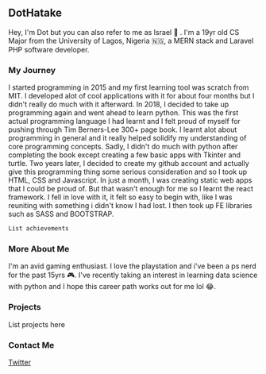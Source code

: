 ## DotHatake

Hey, I'm Dot but you can also refer to me as Israel 🧔 . 
I'm a 19yr old CS Major from the University of Lagos, Nigeria 🇳🇬, a MERN stack and Laravel PHP software developer.

### My Journey
I started programming in 2015 and my first learning tool was scratch from MIT. 
I developed alot of cool applications with it for about four months but I didn't really do much with it afterward.
In 2018, I decided to take up programming again and went ahead to learn python.
This was the first actual programming language I had learnt and I felt proud of myself for pushing through Tim Berners-Lee 300+ page book.
I learnt alot about programming in general and it really helped solidify my understanding of core programming concepts.
Sadly, I didn't do much with python after completing the book except creating a few basic apps with Tkinter and turtle.
Two years later, I decided to create my github account and actually give this programming thing some serious consideration
and so I took up HTML, CSS and Javascript. In just a month, I was creating static web apps that I could be proud of. But that wasn't enough 
for me so I learnt the react framework. I fell in love with it, it felt so easy to begin with, like I was reuniting with something i didn't know
I had lost. I then took up FE libraries such as SASS and BOOTSTRAP. 

```markdown
List achievements

```
### More About Me
I'm an avid gaming enthusiast. I love the playstation and i've been a ps nerd for the past 15yrs 🎮.
I've recently taking an interest in learning data science with python and I hope this career path works out for me lol 😂.

### Projects

List projects here

### Contact Me

[Twitter](https://twitter.com/AdigunJolly)
